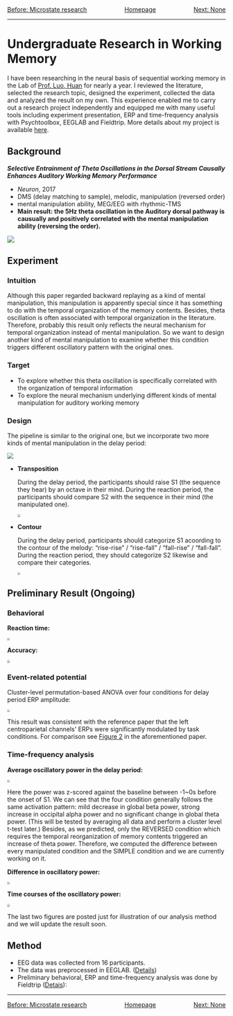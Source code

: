 <div>
    <center>
    	<span style = "float: left">
    		<a href = "https://rq-chen.github.io/microstate-research/index.html">Before: Microstate research</a>
    	</span>
        <a href = "https://rq-chen.github.io/index.html">Homepage</a>
    	<span style = "float: right">
    		<a href = "https://rq-chen.github.io/index.html">Next: None</a>
    	</span>
    </center>
</div>

---

# Undergraduate Research in Working Memory



I have been researching in the neural basis of sequential working memory in the Lab of [Prof. Luo, Huan](http://psy.pku.edu.cn/english/people/faculty/professor/huanluo/index.htm) for nearly a year. I reviewed the literature, selected the research topic, designed the experiment, collected the data and analyzed the result on my own. This experience enabled me to carry out a research project independently and equipped me with many useful tools including experiment presentation, ERP and time-frequency analysis with Psychtoolbox, EEGLAB and Fieldtrip. More details about my project is available [here](https://github.com/rq-Chen/Undergraduate_Research_at_PKU).

## Background

***Selective Entrainment of Theta Oscillations in the Dorsal Stream Causally Enhances Auditory Working Memory Performance***

- *Neuron*, 2017
- DMS (delay matching to sample), melodic, manipulation (reversed order)
- mental manipulation ability, MEG/EEG with rhythmic-TMS
- **Main result: the 5Hz theta oscillation in the Auditory dorsal pathway is causually and positively correlated with the mental manipulation ability (reversing the order).**

![](.\expIllu.jpg)



## Experiment

### Intuition

Although this paper regarded backward replaying as a kind of mental manipulation, this manipulation is apparently special since it has something to do with the temporal organization of the memory contents. Besides, theta oscillation is often associated with temporal organization in the literature. Therefore, probably this result only reflects the neural mechanism for temporal organization instead of mental manipulation. So we want to design another kind of mental manipulation to examine whether this condition triggers different oscillatory pattern with the original ones.

### Target

- To explore whether this theta oscillation is specifically correlated with the organization of temporal information
- To explore the neural mechanism underlying different kinds of mental manipulation for auditory working memory

### Design

The pipeline is similar to the original one, but we incorporate two more kinds of mental manipulation in the delay period:

<img src = "newExpIllu.jpg" style = "zoom:90%"/>

- **Transposition**

  During the delay period, the participants should raise S1 (the sequence they hear) by an octave in their mind. During the reaction period, the participants should compare S2 with the sequence in their mind (the manipulated one).

  <img src = "transposition.jpg" style = "zoom:40%"/>

- **Contour**

  During the delay period, participants should categorize S1 acoording to the contour of the melody: “rise-rise” / “rise-fall” / “fall-rise” / “fall-fall”. During the reaction period, they should categorize S2 likewise and compare their categories.

  <img src = "contour.jpg" style = "zoom:40%"/>



## Preliminary Result (Ongoing)

### Behavioral

**Reaction time:**

<img src = 'RT.png' style = "zoom:40%" />

**Accuracy:**

<img src = "Accuracy.png" style = "zoom:40%" />

### Event-related potential

Cluster-level permutation-based ANOVA over four conditions for delay period ERP amplitude:

<img src = 'Bin_F_TP.png' style = "zoom:40%" />

This result was consistent with the reference paper that the left centroparietal channels' ERPs were significantly modulated by task conditions. For comparison see [Figure 2](https://els-jbs-prod-cdn.literatumonline.com/cms/attachment/880b178a-385c-4d53-9ff8-598c72ebbc45/gr2.jpg) in the aforementioned paper.

### Time-frequency analysis

**Average oscillatory power in the delay period:**

<img src = "TP_Power.png" style = "zoom:40%" />

Here the power was z-scored against the baseline between -1~0s before the onset of S1. We can see that the four condition generally follows the same activation pattern: mild decrease in global beta power, strong increase in occipital alpha power and no significant change in global theta power. (This will be tested by averaging all data and perform a cluster level t-test later.) Besides, as we predicted, only the REVERSED condition which requires the temporal reorganization of memory contents triggered an increase of theta power. Therefore, we computed the difference between every manipulated condition and the SIMPLE condition and we are currently working on it.

**Difference in oscillatory power:**

<img src = "TP_Power_Diff.png" style = "zoom:40%" />

**Time courses of the oscillatory power:**

<img src = "TF.png" style = "zoom:40%" />

The last two figures are posted just for illustration of our analysis method and we will update the result soon.



## Method

- EEG data was collected from 16 participants.
- The data was preprocessed in EEGLAB. ([Details](https://github.com/rq-Chen/Undergraduate_Research_at_PKU/tree/master/Auditory%20Working%20Memory/Processing))
- Preliminary behavioral, ERP and time-frequency analysis was done by Fieldtrip ([Detais](https://github.com/rq-Chen/Undergraduate_Research_at_PKU/tree/master/Auditory%20Working%20Memory/Analysis)):



---

<div>
    <center>
    	<span style = "float: left">
    		<a href = "https://rq-chen.github.io/microstate-research/index.html">Before: Microstate research</a>
    	</span>
        <a href = "https://rq-chen.github.io/index.html">Homepage</a>
    	<span style = "float: right">
    		<a href = "https://rq-chen.github.io/index.html">Next: None</a>
    	</span>
    </center>
</div>